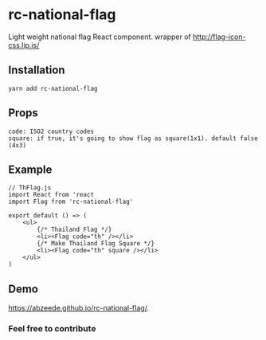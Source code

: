 # rc-national-flag
Light weight national flag React component. wrapper of http://flag-icon-css.lip.is/

## Installation
```
yarn add rc-national-flag
```

## Props
```
code: ISO2 country codes
square: if true, it's going to show flag as square(1x1). default false (4x3)
```

## Example
```
// ThFlag.js
import React from 'react
import Flag from 'rc-national-flag'

export default () => (
    <ul>
        {/* Thailand Flag */}
        <li><Flag code="th" /></li>
        {/* Make Thailand Flag Square */}
        <li><Flag code="th" square /></li>
    </ul>
)
```

## Demo
https://abzeede.github.io/rc-national-flag/.

### Feel free to contribute